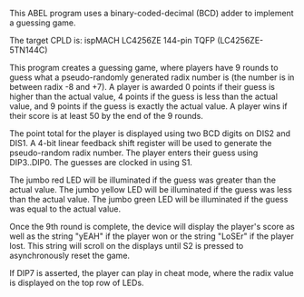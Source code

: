 This ABEL program uses a binary-coded-decimal (BCD) adder to implement a guessing game.

The target CPLD is: ispMACH LC4256ZE 144-pin TQFP (LC4256ZE-5TN144C)

This program creates a guessing game, where players have 9 rounds to guess what a pseudo-randomly generated radix number is (the number is in between radix -8 and +7).
A player is awarded 0 points if their guess is higher than the actual value, 4 points if the guess is less than the actual value, and 9 points if the guess is exactly the actual value.
A player wins if their score is at least 50 by the end of the 9 rounds.

The point total for the player is displayed using two BCD digits on DIS2 and DIS1. A 4-bit linear feedback shift register will be used to generate the pseudo-random radix number.
The player enters their guess using DIP3..DIP0. The guesses are clocked in using S1.

The jumbo red LED will be illuminated if the guess was greater than the actual value.
The jumbo yellow LED will be illuminated if the guess was less than the actual value.
The jumbo green LED will be illuminated if the guess was equal to the actual value.

Once the 9th round is complete, the device will display the player's score as well as the string "yEAH" if the player won or the string "LoSEr" if the player lost.
This string will scroll on the displays until S2 is pressed to asynchronously reset the game.

If DIP7 is asserted, the player can play in cheat mode, where the radix value is displayed on the top row of LEDs.
